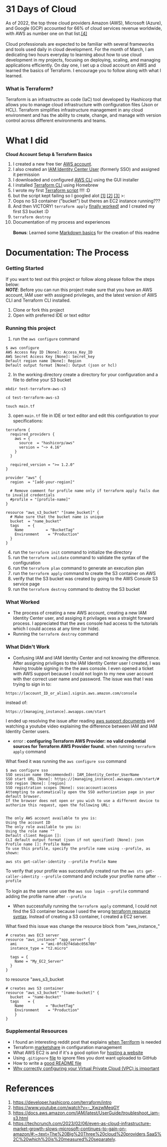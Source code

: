 # 31 Days of Cloud

As of 2022, the top three cloud providers Amazon (AWS), Microsoft (Azure), and Google (GCP) accounted for 66% of cloud services revenue worldwide, with AWS as number one on that list.[[4]](https://techcrunch.com/2023/02/06/even-as-cloud-infrastructure-market-growth-slows-microsoft-continues-to-gain-on-amazon/#:~:text=The%20Big%20Three%20cloud%20providers,SaaS%2C%20which%20is%20measured%20separately.) 
<br><br>
Cloud professionals are expected to be familiar with several frameworks and tools used daily in cloud development. For the month of March, I am dedicating two hours everyday to learning about how to use cloud development in my projects, focusing on deploying, scaling, amd managing applications efficiently. On day one, I set up a cloud account on AWS and learned the basics of Terraform. I encourage you to follow along with what I learned. 

### What is Terraform?

Terraform is an infrastructre as code (IaC) tool developed by Hashicorp that allows you to manage cloud infrastructure with configuration files (Json or HCL). Terraform simplifies infrastructure management in any cloud environment and has the ability to create, change, and manage with version control across different environments and teams. 

# What I did

**Cloud Account Setup & Terraform Basics**
1. I created a new free tier [AWS account](https://aws.amazon.com).
1. I also created an [IAM Identity Center User](https://docs.aws.amazon.com/IAM/latest/UserGuide/security-creds.html) (formerly SSO) and assigned it permission
2. I downloaded and configured [AWS CLI](https://docs.aws.amazon.com/cli/latest/userguide/getting-started-install.html) using the GUI installer
3. I installed [Terraform CLI](https://developer.hashicorp.com/terraform/tutorials/aws-get-started/install-cli) using Homebrew 
4. I wrote my first [Terraform script](https://developer.hashicorp.com/terraform/tutorials/aws-get-started/aws-build) !!!! :D
5. but the script kept failing so I googled alot [[1]](https://developer.hashicorp.com/terraform/intro) [[2]](https://www.youtube.com/watch?v=-_XwzwMeqGY) [[3]](https://docs.aws.amazon.com/IAM/latest/UserGuide/troubleshoot_iam-s3.html) >:
6. Oops no S3 container ("bucket") but theres an EC2 instance running???
7. And then VICTORY! ```terraform apply``` [finally worked!](https://kodekloud.com/blog/how-to-create-aws-s3-bucket-using-terraform/) and I created my first S3 bucket :D
8. ```terraform destroy```
8. Documentation of my process and experiences
<br><br>**Bonus**: Learned some [Markdown basics](https://stackedit.io/app#) for the creation of this readme

# Documentation: The Process

### Getting Started

If you want to test out this project or follow along please follow the steps below: 
<br>***NOTE***: Before you can run this project make sure that you have an AWS account, IAM user with assigned privileges, and the latest version of AWS CLI and Terraform CLI installed.
<br>

1. Clone or fork this project
2. Open with preferred IDE or text editor

### Running this project

1. run the ```aws configure``` command

```
$ aws configure
AWS Access Key ID [None]: Access_Key_ID
AWS Secret Access Key [None]: Secret_key
Default region name [None]: Region
Default output format [None]: Output (json or hcl)
```
2. In the working directory create a directory for your configuration and a file to define your S3 bucket

```
mkdir test-terraform-aws-s3
```
```
cd test-terraform-aws-s3
```
```
touch main.tf
```
3. open ```main.tf``` file in IDE or text editor and edit this configuration to your specifications:
```
terraform {
  required_providers {
    aws = {
      source  = "hashicorp/aws"
      version = "~> 4.16"
    }
  }

  required_version = ">= 1.2.0"
}

provider "aws" {
  region  = "[add-your-region]"

  # Remove comment for profile name only if terraform apply fails due to invalid credentials
  #profile = "[profile-name]"
}

resource "aws_s3_bucket" "[name_bucket]" {
  # Make sure that the bucket name is unique 
  bucket  = "name_bucket"
  tags    = {
    Name          = "BucketTag"
	Environment    = "Production"
  }
}
```
4. run the ```terraform init``` command to initialize the directory
5. run the ```terraform validate``` command to validate the syntax of the configuration
6. run the ```terraform plan``` command to generate an execution plan
7. run the ```terraform apply``` command to create the S3 container on AWS
8. verify that the S3 bucket was created by going to the AWS Console S3 service page
9. run the ```terraform destroy``` command to destroy the S3 bucket

### What Worked

- The process of creating a new AWS account, creating a new IAM Identity Center user, and assiging it privilages was a straight forward process. I appreciated that the aws console had access to the tutorials which I could access at any time (or hide). 
- Running the ```terraform destroy``` command

### What Didn't Work

- Confusing IAM and IAM Identity Center and not knowing the difference. After assigning priviliges to the IAM Identity Center user I created, I was having trouble signing in the the aws console. I even opened a ticket with AWS support because I could not login to my new user account with ther correct user name and password. The issue was that I was trying to sign in to: 

```
https://[account_ID_or_alias].signin.aws.amazon.com/console
```
instead of:
```
https://[managing_instance].awsapps.com/start 
```
I ended up resolving the issue after reading [aws support documents](https://docs.aws.amazon.com/IAM/latest/UserGuide/introduction_identity-management.html#intro-identity-users) and watching a youtube video explaining the difference between IAM and IAM Identity Center users. 
- error : **configuring Terraform AWS Provider: no valid credential sources for Terraform AWS Provider found.** when running ```terraform apply``` command

What fixed it was running the ```aws configure sso``` command
```
$ aws configure sso
SSO session name (Recommended): IAM_Identity_Center_UserName
SSO start URL [None]: https://[managing_instance].awsapps.com/start/#
SSO region [None]: [region]
SSO registration scopes [None]: sso:account:access
Attempting to automatically open the SSO authorization page in your default browser.
If the browser does not open or you wish to use a different device to authorize this request, open the following URL:


The only AWS account available to you is:
Using the account ID 
The only role available to you is: 
Using the role name ""
Default client Region []: 
CLI default output format (json if not specified) [None]: json
Profile name []: Profile Name
To use this profile, specify the profile name using --profile, as shown:

aws sts get-caller-identity --profile Profile Name
```
To verify that your profile was successfully created run the ```aws sts get-caller-identity --profile``` command and include your profile name after ```--profile```
<br><br>
To login as the same user use the ```aws sso login --profile``` command adding the profile name after ```--profile```
- When successfully running the ```terraform apply``` command, I could not find the S3 container because I used the wrong [terraform resource syntax](https://developer.hashicorp.com/terraform/language/resources/syntax). Instead of creating a S3 container, I created a EC2 server.

What fixed this issue was change the resource block from "aws_instance_"
```
# creates aws EC3 server
resource "aws_instance" "app_server" {
  ami           = "ami-0fc82f4dabc05670b"
  instance_type = "t2.micro"

  tags = {
    Name = "My_EC2_Server"
  }
}
```
to resource "aws_s3_bucket
```
# creates aws S3 container
resource "aws_s3_bucket" "[name-bucket]" {
  bucket  = "name-bucket"
  tags    = {
    Name          = "BucketTag"
	Environment    = "Production"
    }
}
```

### Supplemental Resources

- I found an interesting reddit post that explains [when Terriform](https://www.reddit.com/r/Terraform/comments/17xcpvq/can_someone_help_me_explain_when_is_terraform/) is needed
- Terraform [marketshare](https://6sense.com/tech/configuration-management/terraform-market-share) in configuration management
- What AWS EC2 is and if it's a good option for [hosting a website](https://stackoverflow.com/questions/919224/explain-what-amazon-ec2-is-and-can-i-use-it-as-a-web-hosting-service)
- Using ```.gitignore``` [file](https://docs.github.com/en/get-started/git-basics/ignoring-files) to ignore files you dont want uploaded to GitHub 
- How to write a [good README file](https://www.freecodecamp.org/news/how-to-write-a-good-readme-file/)
- [Why correctly configuring your Virtual Private Cloud (VPC) is important](https://www.missioncloud.com/blog/is-your-aws-virtual-private-cloud-really-private)

# References

1. https://developer.hashicorp.com/terraform/intro
2. https://www.youtube.com/watch?v=-_XwzwMeqGY
3. https://docs.aws.amazon.com/IAM/latest/UserGuide/troubleshoot_iam-s3.html
4. https://techcrunch.com/2023/02/06/even-as-cloud-infrastructure-market-growth-slows-microsoft-continues-to-gain-on-amazon/#:~:text=The%20Big%20Three%20cloud%20providers,SaaS%2C%20which%20is%20measured%20separately.